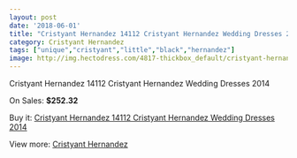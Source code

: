 ```yaml
---
layout: post
date: '2018-06-01'
title: "Cristyant Hernandez 14112 Cristyant Hernandez Wedding Dresses 2014"
category: Cristyant Hernandez
tags: ["unique","cristyant","little","black","hernandez"]
image: http://img.hectodress.com/4817-thickbox_default/cristyant-hernandez-14112-cristyant-hernandez-wedding-dresses-2014.jpg
---
```

Cristyant Hernandez 14112 Cristyant Hernandez Wedding Dresses 2014

On Sales: **$252.32**
<a href="https://www.hectodress.com/cristyant-hernandez/2430-cristyant-hernandez-14112-cristyant-hernandez-wedding-dresses-2014.html"><amp-img layout="responsive" width="600" height="600" src="//img.hectodress.com/4817-thickbox_default/cristyant-hernandez-14112-cristyant-hernandez-wedding-dresses-2014.jpg" alt="Cristyant Hernandez 14112 Cristyant Hernandez Wedding Dresses 2014 0" /></a>
<a href="https://www.hectodress.com/cristyant-hernandez/2430-cristyant-hernandez-14112-cristyant-hernandez-wedding-dresses-2014.html"><amp-img layout="responsive" width="600" height="600" src="//img.hectodress.com/4819-thickbox_default/cristyant-hernandez-14112-cristyant-hernandez-wedding-dresses-2014.jpg" alt="Cristyant Hernandez 14112 Cristyant Hernandez Wedding Dresses 2014 1" /></a>
<a href="https://www.hectodress.com/cristyant-hernandez/2430-cristyant-hernandez-14112-cristyant-hernandez-wedding-dresses-2014.html"><amp-img layout="responsive" width="600" height="600" src="//img.hectodress.com/4818-thickbox_default/cristyant-hernandez-14112-cristyant-hernandez-wedding-dresses-2014.jpg" alt="Cristyant Hernandez 14112 Cristyant Hernandez Wedding Dresses 2014 2" /></a>

Buy it: [Cristyant Hernandez 14112 Cristyant Hernandez Wedding Dresses 2014](https://www.hectodress.com/cristyant-hernandez/2430-cristyant-hernandez-14112-cristyant-hernandez-wedding-dresses-2014.html "Cristyant Hernandez 14112 Cristyant Hernandez Wedding Dresses 2014")

View more: [Cristyant Hernandez](https://www.hectodress.com/42-cristyant-hernandez "Cristyant Hernandez")